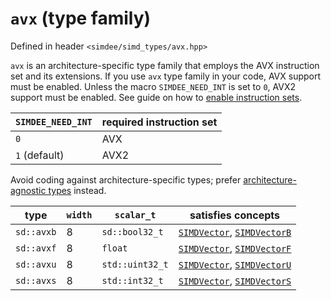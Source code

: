 # `avx` (type family)

Defined in header `<simdee/simd_types/avx.hpp>`

`avx` is an architecture-specific type family that employs the AVX instruction set and its extensions. If you use `avx` type family in your code, AVX support must be enabled. Unless the macro `SIMDEE_NEED_INT` is set to `0`, AVX2 support must be enabled. See guide on how to [enable instruction sets](../guides/config.md).

`SIMDEE_NEED_INT` | required instruction set
------------------|--------------------------
`0`               | AVX
`1` (default)     | AVX2

Avoid coding against architecture-specific types; prefer [architecture-agnostic types](vec8.md) instead.

type       | `width` | `scalar_t`      | satisfies concepts
-----------|---------|-----------------|----------------------------------------------------------------
`sd::avxb` | 8       | `sd::bool32_t`  | [`SIMDVector`](SIMDVector.md), [`SIMDVectorB`](SIMDVectorB.md)
`sd::avxf` | 8       | `float`         | [`SIMDVector`](SIMDVector.md), [`SIMDVectorF`](SIMDVectorF.md)
`sd::avxu` | 8       | `std::uint32_t` | [`SIMDVector`](SIMDVector.md), [`SIMDVectorU`](SIMDVectorU.md)
`sd::avxs` | 8       | `std::int32_t`  | [`SIMDVector`](SIMDVector.md), [`SIMDVectorS`](SIMDVectorS.md)
